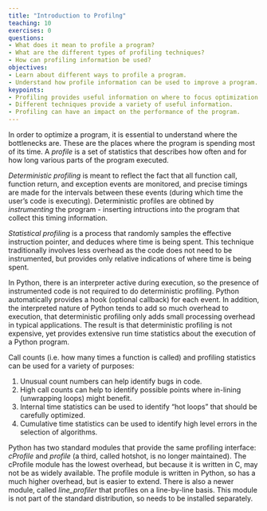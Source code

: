 ```yaml
---
title: "Introduction to Profilng"
teaching: 10
exercises: 0
questions:
- What does it mean to profile a program?
- What are the different types of profiling techniques?
- How can profiling information be used?
objectives:
- Learn about different ways to profile a program.
- Understand how profile information can be used to improve a program.
keypoints:
- Profiling provides useful information on where to focus optimization efforts.
- Different techniques provide a variety of useful information.
- Profiling can have an impact on the performance of the program.
---
```

In order to optimize a program, it is essential to understand where the bottlenecks are. These are the places where the program is spending most of 
its time. A *profile* is a set of statistics that describes how often and for how long various parts of the program executed.

*Deterministic profiling* is meant to reflect the fact that all function call, function return, and exception events are monitored, and precise 
timings are made for the intervals between these events (during which time the user’s code is executing). Deterministic profiles are obtined
by *instrumenting* the program - inserting intructions into the program that collect this timing information.

*Statistical profiling* is a process that randomly samples the effective instruction pointer, and deduces where time is being spent. This technique 
traditionally involves less overhead as the code does not need to be instrumented, but provides only relative indications of where time is being 
spent.

In Python, there is an interpreter active during execution, so the presence of instrumented code is not required to do deterministic profiling. 
Python automatically provides a hook (optional callback) for each event. In addition, the interpreted nature of Python tends to add so much 
overhead to execution, that deterministic profiling only adds small processing overhead in typical applications. The result is that deterministic 
profiling is not expensive, yet provides extensive run time statistics about the execution of a Python program.

Call counts (i.e. how many times a function is called) and profiling statistics can be used for a variety of purposes:

1. Unusual count numbers can help identify bugs in code.
2. High call counts can help to identify possible points where in-lining (unwrapping loops) might benefit.
3. Internal time statistics can be used to identify “hot loops” that should be carefully optimized.
4. Cumulative time statistics can be used to identify high level errors in the selection of algorithms.

Python has two standard modules that provide the same profiling interface: *cProfile* and *profile* (a third, called hotshot, is no longer maintained). 
The cProfile module has the lowest overhead, but because it is written in C, may not be as widely available. The profile module is written in 
Python, so has a much higher overhead, but is easier to extend. There is also a newer module, called *line_profiler* that profiles on a line-by-line 
basis. This module is not part of the standard distribution, so needs to be installed separately.